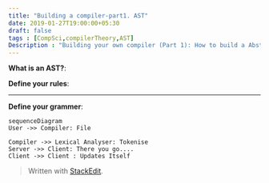 ```yaml
---
title: "Building a compiler-part1. AST"
date: 2019-01-27T19:00:00+05:30
draft: false
tags : [CompSci,compilerTheory,AST]
Description : "Building your own compiler (Part 1): How to build a Abstract Syntax Tree"
---  
```

**What is an AST?**:


**Define your rules**:  

---  
**Define your grammer**:  

```mermaid
sequenceDiagram
User ->> Compiler: File  

Compiler ->> Lexical Analyser: Tokenise
Server ->> Client: There you go....
Client ->> Client : Updates Itself
```

> Written with [StackEdit](https://stackedit.io/).
<!--stackedit_data:
eyJoaXN0b3J5IjpbMTUwMTYyNjA1MywxNTg1MjY3MTQ0LDgzMT
c3MjMwXX0=
-->